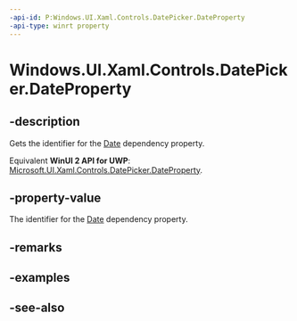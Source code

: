 ```yaml
---
-api-id: P:Windows.UI.Xaml.Controls.DatePicker.DateProperty
-api-type: winrt property
---
```


<!-- Property syntax
public Windows.UI.Xaml.DependencyProperty DateProperty { get; }
-->

# Windows.UI.Xaml.Controls.DatePicker.DateProperty

## -description
Gets the identifier for the [Date](datepicker_date.md) dependency property.

Equivalent **WinUI 2 API for UWP**: [Microsoft.UI.Xaml.Controls.DatePicker.DateProperty](/windows/winui/api/microsoft.ui.xaml.controls.datepicker.dateproperty).

## -property-value
The identifier for the [Date](datepicker_date.md) dependency property.

## -remarks

## -examples

## -see-also
